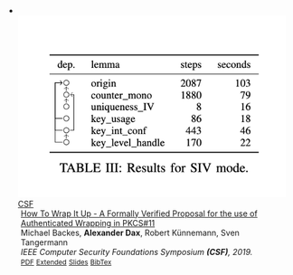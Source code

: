 <li>
<div class="pub-row">

  <a href="pub0.html">
  <div class="col-sm-3 abbr" style="position: relative;padding-right: 15px;padding-left: 15px;">
    <img src="assets/Wrap/Wrap-img.png" class="teaser img-fluid z-depth-1">
    <abbr class="badge">CSF</abbr>
  </div>
  </a>

  <div class="col-sm-9" style="position: relative;padding-right: 15px;padding-left: 20px;">
    <div class="title"><a href="pub0.html">  How To Wrap It Up - A Formally Verified Proposal for the use of Authenticated Wrapping in PKCS#11</a></div>
    <div class="author">Michael Backes, <strong>Alexander Dax</strong>, Robert Künnemann, Sven Tangermann</div>
    <div class="periodical"><em> IEEE Computer Security Foundations Symposium <strong>(CSF)</strong>, 2019.</em></div>
    <div class="links">
      <a href="/assets/Wrap/Wrap.pdf" class="btn btn-sm z-depth-0" role="button" target="_blank" style="font-size:12px;">PDF</a>
      <a href="/assets/Wrap/Wrap-long.pdf" class="btn btn-sm z-depth-0" role="button" target="_blank" style="font-size:12px;">Extended</a>
      <a href="/assets/Wrap/Wrap-slides.pdf" class="btn btn-sm z-depth-0" role="button" target="_blank" style="font-size:12px;">Slides</a>
      <a href="https://dblp.org/rec/conf/csfw/DaxKT019.html?view=bibtex" class="btn btn-sm z-depth-0" role="button" target="_blank" style="font-size:12px;">BibTex</a>
    </div>
  </div>
</div>
</li>